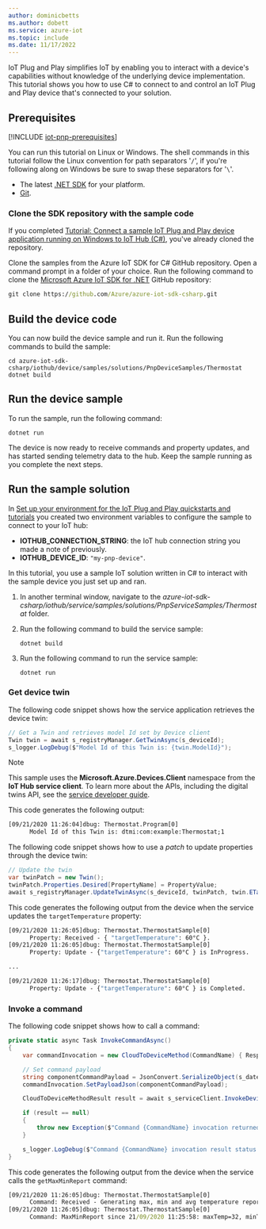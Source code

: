 ```yaml
---
author: dominicbetts
ms.author: dobett
ms.service: azure-iot
ms.topic: include
ms.date: 11/17/2022
---
```


IoT Plug and Play simplifies IoT by enabling you to interact with a device's capabilities without knowledge of the underlying device implementation. This tutorial shows you how to use C# to connect to and control an IoT Plug and Play device that's connected to your solution.

## Prerequisites

[!INCLUDE [iot-pnp-prerequisites](iot-pnp-prerequisites.md)]

You can run this tutorial on Linux or Windows. The shell commands in this tutorial follow the Linux convention for path separators '`/`', if you're following along on Windows be sure to swap these separators for '`\`'.

* The latest [.NET SDK](https://dotnet.microsoft.com/download) for your platform.
* [Git](https://git-scm.com/downloads).

### Clone the SDK repository with the sample code

If you completed [Tutorial: Connect a sample IoT Plug and Play device application running on Windows to IoT Hub (C#)](../articles/iot/tutorial-connect-device.md), you've already cloned the repository.

Clone the samples from the Azure IoT SDK for C# GitHub repository. Open a command prompt in a folder of your choice. Run the following command to clone the [Microsoft Azure IoT SDK for .NET](https://github.com/Azure/azure-iot-sdk-csharp) GitHub repository:

```cmd
git clone https://github.com/Azure/azure-iot-sdk-csharp.git
```

## Build the device code

You can now build the device sample and run it. Run the following commands to build the sample:

```cmd/sh
cd azure-iot-sdk-csharp/iothub/device/samples/solutions/PnpDeviceSamples/Thermostat
dotnet build
```

## Run the device sample

To run the sample, run the following command:

```cmd/sh
dotnet run
```

The device is now ready to receive commands and property updates, and has started sending telemetry data to the hub. Keep the sample running as you complete the next steps.

## Run the sample solution

In [Set up your environment for the IoT Plug and Play quickstarts and tutorials](../articles/iot/set-up-environment.md) you created two environment variables to configure the sample to connect to your IoT hub:

* **IOTHUB_CONNECTION_STRING**: the IoT hub connection string you made a note of previously.
* **IOTHUB_DEVICE_ID**: `"my-pnp-device"`.

In this tutorial, you use a sample IoT solution written in C# to interact with the sample device you just set up and ran.

1. In another terminal window, navigate to the *azure-iot-sdk-csharp/iothub/service/samples/solutions/PnpServiceSamples/Thermostat* folder.

1. Run the following command to build the service sample:

    ```cmd/sh
    dotnet build
    ```

1. Run the following command to run the service sample:

    ```cmd/sh
    dotnet run
    ```

### Get device twin

The following code snippet shows how the service application retrieves the device twin:

```C#
// Get a Twin and retrieves model Id set by Device client
Twin twin = await s_registryManager.GetTwinAsync(s_deviceId);
s_logger.LogDebug($"Model Id of this Twin is: {twin.ModelId}");
```

> [!NOTE]
> This sample uses the **Microsoft.Azure.Devices.Client** namespace from the **IoT Hub service client**. To learn more about the APIs, including the digital twins API, see the [service developer guide](../articles/iot/concepts-developer-guide-service.md).

This code generates the following output:

```cmd
[09/21/2020 11:26:04]dbug: Thermostat.Program[0]
      Model Id of this Twin is: dtmi:com:example:Thermostat;1
```

The following code snippet shows how to use a *patch* to update properties through the device twin:

```C#
// Update the twin
var twinPatch = new Twin();
twinPatch.Properties.Desired[PropertyName] = PropertyValue;
await s_registryManager.UpdateTwinAsync(s_deviceId, twinPatch, twin.ETag);
```

This code generates the following output from the device when the service updates the `targetTemperature` property:

```cmd
[09/21/2020 11:26:05]dbug: Thermostat.ThermostatSample[0]
      Property: Received - { "targetTemperature": 60°C }.
[09/21/2020 11:26:05]dbug: Thermostat.ThermostatSample[0]
      Property: Update - {"targetTemperature": 60°C } is InProgress.

...

[09/21/2020 11:26:17]dbug: Thermostat.ThermostatSample[0]
      Property: Update - {"targetTemperature": 60°C } is Completed.
```

### Invoke a command

The following code snippet shows how to call a command:

```csharp
private static async Task InvokeCommandAsync()
{
    var commandInvocation = new CloudToDeviceMethod(CommandName) { ResponseTimeout = TimeSpan.FromSeconds(30) };

    // Set command payload
    string componentCommandPayload = JsonConvert.SerializeObject(s_dateTime);
    commandInvocation.SetPayloadJson(componentCommandPayload);

    CloudToDeviceMethodResult result = await s_serviceClient.InvokeDeviceMethodAsync(s_deviceId, commandInvocation);

    if (result == null)
    {
        throw new Exception($"Command {CommandName} invocation returned null");
    }

    s_logger.LogDebug($"Command {CommandName} invocation result status is: {result.Status}");
}
```

This code generates the following output from the device when the service calls the `getMaxMinReport` command:

```cmd
[09/21/2020 11:26:05]dbug: Thermostat.ThermostatSample[0]
      Command: Received - Generating max, min and avg temperature report since 21/09/2020 11:25:58.
[09/21/2020 11:26:05]dbug: Thermostat.ThermostatSample[0]
      Command: MaxMinReport since 21/09/2020 11:25:58: maxTemp=32, minTemp=32, avgTemp=32, startTime=21/09/2020 11:25:59, endTime=21/09/2020 11:26:04
```
